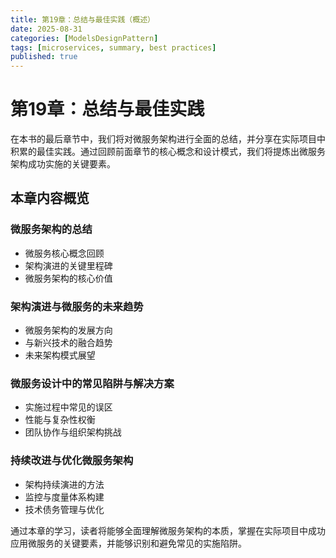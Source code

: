 ```yaml
---
title: 第19章：总结与最佳实践（概述）
date: 2025-08-31
categories: [ModelsDesignPattern]
tags: [microservices, summary, best practices]
published: true
---
```


# 第19章：总结与最佳实践

在本书的最后章节中，我们将对微服务架构进行全面的总结，并分享在实际项目中积累的最佳实践。通过回顾前面章节的核心概念和设计模式，我们将提炼出微服务架构成功实施的关键要素。

## 本章内容概览

### 微服务架构的总结
- 微服务核心概念回顾
- 架构演进的关键里程碑
- 微服务架构的核心价值

### 架构演进与微服务的未来趋势
- 微服务架构的发展方向
- 与新兴技术的融合趋势
- 未来架构模式展望

### 微服务设计中的常见陷阱与解决方案
- 实施过程中常见的误区
- 性能与复杂性权衡
- 团队协作与组织架构挑战

### 持续改进与优化微服务架构
- 架构持续演进的方法
- 监控与度量体系构建
- 技术债务管理与优化

通过本章的学习，读者将能够全面理解微服务架构的本质，掌握在实际项目中成功应用微服务的关键要素，并能够识别和避免常见的实施陷阱。
